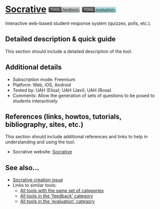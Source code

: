 # [Socrative](https://www.socrative.com/)  [<img src="images/feedback.png" align="bottom">](https://github.com/e-CLOSE/Toolbox/issues?q=label%3A01_TOOL+label%3Afeedback) [<img src="images/evaluation.png" align="bottom">](https://github.com/e-CLOSE/Toolbox/issues?q=label%3A01_TOOL+label%3Aevaluation)

Interactive web-based student-response system (quizzes, polls, etc.).


## Detailed description & quick guide

This section should include a detailed description of the tool.


## Additional details

- Subscription mode: Freemium
- Platform: Web, iOS, Android
- Tested by: UAH (Elisa); UAH (Javi); UAH (Rosa)
- Comments: Allow the generation of sets of questions to be posed to students interactively


## References (links, howtos, tutorials, bibliography, sites, etc.)

This section should include additional references and links to help in
understanding and using the tool.

- Socrative website: [Socrative](https://www.socrative.com/)


## See also...

- [Socrative creation issue](https://github.com/e-CLOSE/Toolbox/issues/65)
- Links to similar tools:
  - [All tools with the same set of categories](https://github.com/e-CLOSE/Toolbox/issues?q=label%3A01_TOOL+label%3Aevaluation)
  - [All tools in the 'feedback' category](https://github.com/e-CLOSE/Toolbox/issues?q=label%3A01_TOOL+label%3Afeedback)
  - [All tools in the 'evaluation' category](https://github.com/e-CLOSE/Toolbox/issues?q=label%3A01_TOOL+label%3Aevaluation)
